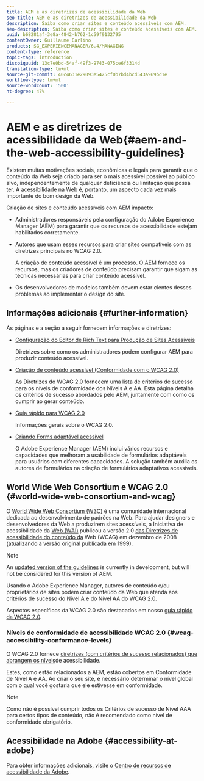 ```yaml
---
title: AEM e as diretrizes de acessibilidade da Web
seo-title: AEM e as diretrizes de acessibilidade da Web
description: Saiba como criar sites e conteúdo acessíveis com AEM.
seo-description: Saiba como criar sites e conteúdo acessíveis com AEM.
uuid: b68281af-3e8a-4842-b762-1c59f9132795
contentOwner: Guillaume Carlino
products: SG_EXPERIENCEMANAGER/6.4/MANAGING
content-type: reference
topic-tags: introduction
discoiquuid: 13c7e0bd-54af-49f3-9743-075ce6f3314d
translation-type: tm+mt
source-git-commit: 40c4631e29093e5425cf0b7bd4bcd543a969bd1e
workflow-type: tm+mt
source-wordcount: '500'
ht-degree: 47%

---
```



# AEM e as diretrizes de acessibilidade da Web{#aem-and-the-web-accessibility-guidelines}

Existem muitas motivações sociais, econômicas e legais para garantir que o conteúdo da Web seja criado para ser o mais acessível possível ao público alvo, independentemente de qualquer deficiência ou limitação que possa ter. A acessibilidade na Web é, portanto, um aspecto cada vez mais importante do bom design da Web.

Criação de sites e conteúdo acessíveis com AEM impacto:

* Administradores responsáveis pela configuração do Adobe Experience Manager (AEM) para garantir que os recursos de acessibilidade estejam habilitados corretamente.
* Autores que usam esses recursos para criar sites compatíveis com as diretrizes principais no WCAG 2.0.

   A criação de conteúdo acessível é um processo. O AEM fornece os recursos, mas os criadores de conteúdo precisam garantir que sigam as técnicas necessárias para criar conteúdo acessível.

* Os desenvolvedores de modelos também devem estar cientes desses problemas ao implementar o design do site.

## Informações adicionais {#further-information}

As páginas e a seção a seguir fornecem informações e diretrizes:

* [Configuração do Editor de Rich Text para Produção de Sites Acessíveis](/help/sites-administering/rte-accessible-content.md)

   Diretrizes sobre como os administradores podem configurar AEM para produzir conteúdo acessível.

* [Criação de conteúdo acessível (Conformidade com o WCAG 2.0)](/help/sites-authoring/creating-accessible-content.md)

   As Diretrizes do WCAG 2.0 fornecem uma lista de critérios de sucesso para os níveis de conformidade dos Níveis A e AA. Esta página detalha os critérios de sucesso abordados pelo AEM, juntamente com como os cumprir ao gerar conteúdo.

* [Guia rápido para WCAG 2.0](/help/managing/qg-wcag.md)

   Informações gerais sobre o WCAG 2.0.

* [Criando Forms adaptável acessível](/help/forms/using/creating-accessible-adaptive-forms.md)

   O Adobe Experience Manager (AEM) inclui vários recursos e capacidades que melhoram a usabilidade de formulários adaptáveis para usuários com diferentes capacidades. A solução também auxilia os autores de formulários na criação de formulários adaptativos acessíveis.

## World Wide Web Consortium e WCAG 2.0 {#world-wide-web-consortium-and-wcag}

O [World Wide Web Consortium (W3C)](https://www.w3.org/) é uma comunidade internacional dedicada ao desenvolvimento de padrões na Web. Para ajudar designers e desenvolvedores da Web a produzirem sites acessíveis, a Iniciativa de acessibilidade da [Web (WAI)](https://www.w3.org/WAI/) publicou a versão 2.0 [das Diretrizes de acessibilidade do conteúdo da](https://www.w3.org/TR/WCAG20/) Web (WCAG) em dezembro de 2008 (atualizando a versão original publicada em 1999).

>[!NOTE]
>
>An [updated version of the guidelines](https://www.w3.org/TR/WCAG21/) is currently in development, but will not be considered for this version of AEM.

Usando o Adobe Experience Manager, autores de conteúdo e/ou proprietários de sites podem criar conteúdo da Web que atenda aos critérios de sucesso do Nível A e do Nível AA do WCAG 2.0.

Aspectos específicos da WCAG 2.0 são destacados em nosso [guia rápido da WCAG 2.0](/help/managing/qg-wcag.md).

### Níveis de conformidade de acessibilidade WCAG 2.0 {#wcag-accessibility-conformance-levels}

O WCAG 2.0 fornece [diretrizes (com critérios de sucesso relacionados) que abrangem os níveis](https://www.w3.org/TR/UNDERSTANDING-WCAG20/conformance.html)de acessibilidade.

Estes, como estão relacionados a AEM, estão cobertos em Conformidade [](/help/sites-authoring/creating-accessible-content.md)de Nível A e AA. Ao criar o seu site, é necessário determinar o nível global com o qual você gostaria que ele estivesse em conformidade.

>[!NOTE]
>
>Como não é possível cumprir todos os Critérios de sucesso de Nível AAA para certos tipos de conteúdo, não é recomendado como nível de conformidade obrigatório.

## Acessibilidade na Adobe {#accessibility-at-adobe}

Para obter informações adicionais, visite o [Centro de recursos de acessibilidade da Adobe](https://www.adobe.com/br/accessibility/).
